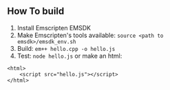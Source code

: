 
How To build
------------

1. Install Emscripten EMSDK
2. Make Emscripten's tools available: `source <path to emsdk>/emsdk_env.sh`
3. Build: `em++ hello.cpp -o hello.js`
4. Test: `node hello.js`
or make an html:
```
<html>
    <script src="hello.js"></script>
</html>
```
